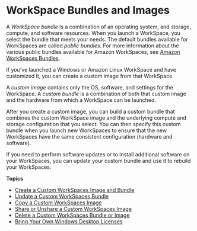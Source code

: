 # WorkSpace Bundles and Images<a name="amazon-workspaces-bundles"></a>

A *WorkSpace bundle* is a combination of an operating system, and storage, compute, and software resources\. When you launch a WorkSpace, you select the bundle that meets your needs\. The default bundles available for WorkSpaces are called *public bundles*\. For more information about the various public bundles available for Amazon WorkSpaces, see [Amazon WorkSpaces Bundles](https://aws.amazon.com/workspaces/details/#Amazon_WorkSpaces_Bundles)\.

If you've launched a Windows or Amazon Linux WorkSpace and have customized it, you can create a custom image from that WorkSpace\. 

A *custom image* contains only the OS, software, and settings for the WorkSpace\. A *custom bundle* is a combination of both that custom image and the hardware from which a WorkSpace can be launched\.

After you create a custom image, you can build a custom bundle that combines the custom WorkSpace image and the underlying compute and storage configuration that you select\. You can then specify this custom bundle when you launch new WorkSpaces to ensure that the new WorkSpaces have the same consistent configuration \(hardware and software\)\. 

If you need to perform software updates or to install additional software on your WorkSpaces, you can update your custom bundle and use it to rebuild your WorkSpaces\.

**Topics**
+ [Create a Custom WorkSpaces Image and Bundle](create-custom-bundle.md)
+ [Update a Custom WorkSpaces Bundle](update-custom-bundle.md)
+ [Copy a Custom WorkSpaces Image](copy-custom-image.md)
+ [Share or Unshare a Custom WorkSpaces Image](share-custom-image.md)
+ [Delete a Custom WorkSpaces Bundle or Image](delete_bundle.md)
+ [Bring Your Own Windows Desktop Licenses](byol-windows-images.md)